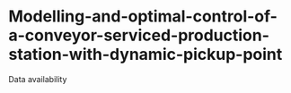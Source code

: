 # Modelling-and-optimal-control-of-a-conveyor-serviced-production-station-with-dynamic-pickup-point
Data availability

